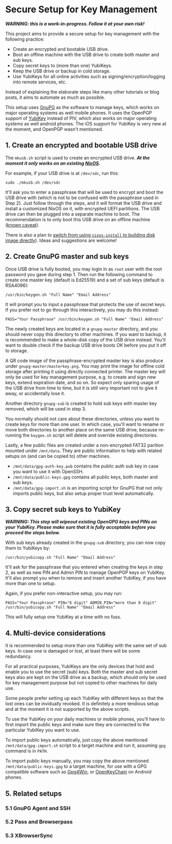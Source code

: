 # Secure Setup for Key Management

***WARNING: this is a work-in-progress. Follow it at your own risk!***

This project aims to provide a secure setup for key management with the following practice:

- Create an encrypted and bootable USB drive.
- Boot an offline machine with the USB drive to create both master and sub keys.
- Copy secret keys to (more than one) YubiKeys.
- Keep the USB drive or backup in cold storage.
- Use YubiKeys for all online activities such as signing/encryption/logging into remote services, etc.

Instead of explaining the elaborate steps like many other tutorials or blog posts, it aims to automate as much as possible.

This setup uses [GnuPG] as the software to manage keys, which works on major operating systems as well mobile phones. 
It uses the OpenPGP support of [YubiKey] instead of PIV, which also works on major operating systems as well android phones.
The iOS support for YubiKey is very new at the moment, and OpenPGP wasn't mentioned.

## 1. Create an encrypted and bootable USB drive

The `mkusb.sh` script is used to create an encrypted USB drive.
***At the moment it only works on an existing [NixOS].***

For example, if your USB drive is at `/dev/sdc`, run this:
```
sudo ./mkusb.sh /dev/sdc
```

It'll ask you to enter a passphrase that will be used to encrypt and boot the USB drive with (which is not to be confused with the passphrase used in Step 2).
Just follow through the steps, and it will format the USB drive and install a customized NixOS on it, with encrypted UEFI partitions.
The USB drive can then be plugged into a separate machine to boot.
The recommendation is to only boot this USB drive on an offline machine ([known caveat](https://github.com/ninegua/secure-setup/issues/2)).

There is also a plan to [switch from using `nixos-install` to building disk image directly](https://github.com/ninegua/secure-setup/issues/1)).
Ideas and suggestions are welcome!

## 2. Create GnuPG master and sub keys

Once USB drive is fully booted, you may login in as `root` user with the root password you gave during step 1.
Then run the following command to create one master key (default is Ed25519) and a set of sub keys (default is RSA4096):

```
/usr/bin/keygen.sh "Full Name" "Email Address"
```

It will prompt you to input a passphrase that protects the use of secret keys.
If you prefer not to go through this interactively, you may do this instead:

```
PASS="Your Passphrase" /usr/bin/keygen.sh "Full Name" "Email Address"
```

The newly created keys are located in a `gnupg-master` directory, and you should never copy this directory to other machines.
If you want to backup, it is recommended to make a whole-disk copy of the USB drive instead.
You'll want to double check if the backup USB drive boots OK before you put it off to storage.

A QR code image of the passphrase-encrypted master key is also produce under `gnupg-master/masterkey.png`.
You may print the image for offline cold storage after printing it using directly connected printer.
The master key will only be used for key management purpose, e.g. to create and sign new keys, extend expiration date, and so on.
So expect only sparing usage of the USB drive from time to time, but it is still very important not to give it away, or accidentally lose it.

Another directory `gnupg-sub` is created to hold sub keys with master key removed, which will be used in step 3.

You normally should not care about these directories, unless you want to create keys for more than one user.
In which case, you'll want to rename or move both directories to another place on the same USB drive,
because re-running the `keygen.sh` script will delete and override existing directories.

Lastly, a few public files are created under a non-encrypted FAT32 parition mounted under `/mnt/data`.
They are public information to help with related setups on (and can be copied to) other machines.

- `/mnt/data/gpg-auth-key.pub` contains the public auth sub key in case you want to use it with OpenSSH.
- `/mnt/data/public-keys.gpg` contains all public keys, both master and sub keys.
- `/mnt/data/gpg-import.sh` is an importing script for GnuPG that not only imports public keys, but also setup proper trust level automatically.

## 3. Copy secret sub keys to YubiKey

***WARNING: This step will wipeout existing OpenGPG keys and PINs on your YubiKey.
Please make sure that it is fully acceptable before you proceed the steps below.***

With sub keys already created in the `gnupg-sub` directory, you can now copy them to YubiKeys by:

```
/usr/bin/yubicopy.sh "Full Name" "Email Address"
```

It'll ask for the passphrase that you entered when creating the keys in step 2, as well as new PIN and Admin PIN to manage OpenPGP keys on YubiKey.
It'll also prompt you when to remove and insert another YubiKey, if you have more than one to setup.

Again, if you prefer non-interactive setup, you may run:

```
PASS="Your Passphrase" PIN="6 digit" ADMIN_PIN="more than 8 digit" /usr/bin/yubicopy.sh "Full Name" "Email Address"
```

This will fully setup one YubiKey at a time with no fuss.

## 4. Multi-device considerations

It is recommended to setup more than one YubiKey with the same set of sub keys.
In case one is damaged or lost, at least there will be some redundancy.

For all practical purposes, YubiKeys are the only devices that hold and enable you to use the secret (sub) keys.
Both the master and sub secret keys also are kept on the USB drive as a backup, which should only be used for key management purpose but not copied to other machines for daily use.

Some people prefer setting up each YubiKey with different keys so that the lost ones can be invidually revoked.
It is definitely a more tendious setup and at the moment it is not supported by the above scripts.

To use the YubiKey on your daily machines or mobile phones, you'll have to first import the public keys and make sure they are connected to the particular YubiKey you want to use.

To import public keys automatically, just copy the above mentioned `/mnt/data/gpg-import.sh` script to a target machine and run it, assuming `gpg` command is in `PATH`.

To import public keys manually, you may copy the above mentioned `/mnt/data/public-keys.gpg` to a target machine, for use with a GPG compatible software such as [Gpg4Win], or [OpenKeyChain] on Android phones.

## 5. Related setups

### 5.1 GnuPG Agent and SSH

### 5.2 Pass and Browserpass

### 5.3 XBrowserSync


[GnuPG]: https://gnupg.org
[YubiKey]: https://www.yubico.com
[NixOS]: https://nixos.org
[Gpg4win]: https://www.gpg4win.org
[OpenKeyChain]: https://www.openkeychain.org

